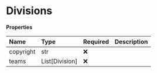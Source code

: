 # Divisions

**Properties**

| Name      | Type           | Required | Description |
| :-------- | :------------- | :------- | :---------- |
| copyright | str            | ❌       |             |
| teams     | List[Division] | ❌       |             |

<!-- This file was generated by liblab | https://liblab.com/ -->
